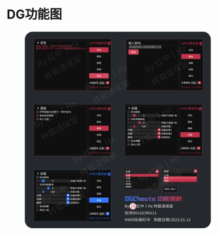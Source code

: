 # DG功能图

<figure><img src="../../.gitbook/assets/image (2).png" alt=""><figcaption></figcaption></figure>

